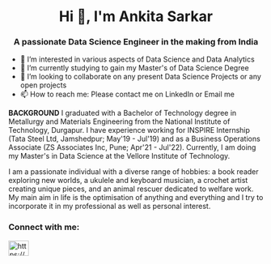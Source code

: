 <h1 align="center">Hi 👋, I'm Ankita Sarkar</h1>
<h3 align="center">A passionate Data Science Engineer in the making from India</h3>

- 👀 I’m interested in various aspects of Data Science and Data Analytics 
- 🌱 I’m currently studying to gain my Master's of Data Science Degree
- 💞️ I’m looking to collaborate on any present Data Science Projects or any open projects
- 📫 How to reach me: Please contact me on LinkedIn or Email me

 **BACKGROUND**
I graduated with a Bachelor of Technology degree in Metallurgy and Materials Engineering from the National Institute of Technology, Durgapur. I have experience working for INSPIRE Internship (Tata Steel Ltd, Jamshedpur; May'19 - Jul'19) and as a Business Operations Associate (ZS Associates Inc, Pune; Apr'21 - Jul'22). Currently, I am doing my Master's in Data Science at the Vellore Institute of Technology.

I am a passionate individual with a diverse range of hobbies: a book reader exploring new worlds, a ukulele and keyboard musician, a crochet artist creating unique pieces, and an animal rescuer dedicated to welfare work. My main aim in life is the optimisation of anything and everything and I try to incorporate it in my professional as well as personal interest. 



<!---
AnkitaSarkar98/AnkitaSarkar98 is a ✨ special ✨ repository because its `README.md` (this file) appears on your GitHub profile.
You can click the Preview link to take a look at your changes.
--->

<h3 align="left">Connect with me:</h3>
<p align="left">
<a href="https://linkedin.com/in/ankita-sarkar-117bb7168/" target="blank"><img align="center" src="https://raw.githubusercontent.com/rahuldkjain/github-profile-readme-generator/master/src/images/icons/Social/linked-in-alt.svg" alt="https://www.linkedin.com/in/ankita-sarkar-117bb7168/" height="30" width="40" /></a>
</p>


